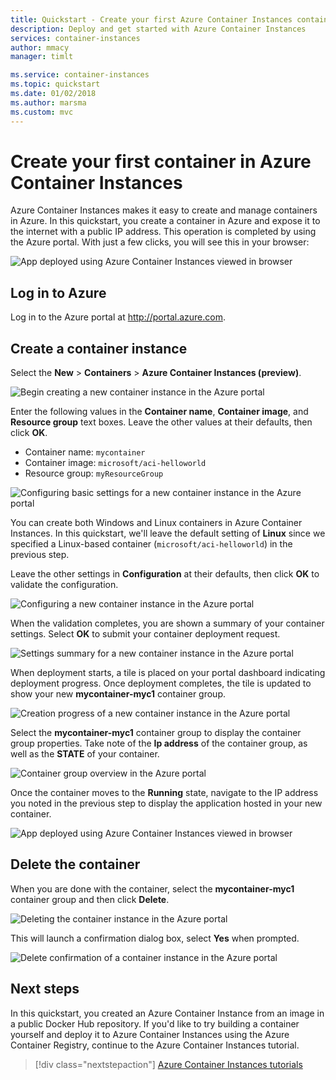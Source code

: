 ```yaml
---
title: Quickstart - Create your first Azure Container Instances container with the Azure portal
description: Deploy and get started with Azure Container Instances
services: container-instances
author: mmacy
manager: timlt

ms.service: container-instances
ms.topic: quickstart
ms.date: 01/02/2018
ms.author: marsma
ms.custom: mvc
---
```


# Create your first container in Azure Container Instances

Azure Container Instances makes it easy to create and manage containers in Azure. In this quickstart, you create a container in Azure and expose it to the internet with a public IP address. This operation is completed by using the Azure portal. With just a few clicks, you will see this in your browser:

![App deployed using Azure Container Instances viewed in browser][aci-portal-07]

## Log in to Azure

Log in to the Azure portal at http://portal.azure.com.

## Create a container instance

Select the **New** > **Containers** > **Azure Container Instances (preview)**.

![Begin creating a new container instance in the Azure portal][aci-portal-01]

Enter the following values in the **Container name**, **Container image**, and **Resource group** text boxes. Leave the other values at their defaults, then click **OK**.

* Container name: `mycontainer`
* Container image: `microsoft/aci-helloworld`
* Resource group: `myResourceGroup`

![Configuring basic settings for a new container instance in the Azure portal][aci-portal-03]

You can create both Windows and Linux containers in Azure Container Instances. In this quickstart, we'll leave the default setting of **Linux** since we specified a Linux-based container (`microsoft/aci-helloworld`) in the previous step.

Leave the other settings in **Configuration** at their defaults, then click **OK** to validate the configuration.

![Configuring a new container instance in the Azure portal][aci-portal-04]

When the validation completes, you are shown a summary of your container settings. Select **OK** to submit your container deployment request.

![Settings summary for a new container instance in the Azure portal][aci-portal-05]

When deployment starts, a tile is placed on your portal dashboard indicating deployment progress. Once deployment completes, the tile is updated to show your new **mycontainer-myc1** container group.

![Creation progress of a new container instance in the Azure portal][aci-portal-08]

Select the **mycontainer-myc1** container group to display the container group properties. Take note of the **Ip address** of the container group, as well as the **STATE** of your container.

![Container group overview in the Azure portal][aci-portal-06]

Once the container moves to the **Running** state, navigate to the IP address you noted in the previous step to display the application hosted in your new container.

![App deployed using Azure Container Instances viewed in browser][aci-portal-07]

## Delete the container
When you are done with the container, select the **mycontainer-myc1** container group and then click **Delete**.

![Deleting the container instance in the Azure portal][aci-portal-09]

This will launch a confirmation dialog box, select **Yes** when prompted.

![Delete confirmation of a container instance in the Azure portal][aci-portal-10]

<!-- IMAGES -->
[aci-portal-01]: ./media/container-instances-quickstart-portal/qs-portal-01.png
[aci-portal-02]: ./media/container-instances-quickstart-portal/qs-portal-02.png
[aci-portal-03]: ./media/container-instances-quickstart-portal/qs-portal-03.png
[aci-portal-04]: ./media/container-instances-quickstart-portal/qs-portal-04.png
[aci-portal-05]: ./media/container-instances-quickstart-portal/qs-portal-05.png
[aci-portal-06]: ./media/container-instances-quickstart-portal/qs-portal-06.png
[aci-portal-07]: ./media/container-instances-quickstart-portal/qs-portal-07.png
[aci-portal-08]: ./media/container-instances-quickstart-portal/qs-portal-08.png
[aci-portal-09]: ./media/container-instances-quickstart-portal/qs-portal-09.png
[aci-portal-10]: ./media/container-instances-quickstart-portal/qs-portal-10.png

## Next steps

In this quickstart, you created an Azure Container Instance from an image in a public Docker Hub repository. If you'd like to try building a container yourself and deploy it to Azure Container Instances using the Azure Container Registry, continue to the Azure Container Instances tutorial.

> [!div class="nextstepaction"]
> [Azure Container Instances tutorials](./container-instances-tutorial-prepare-app.md)